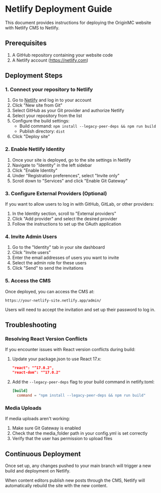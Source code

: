 # Netlify Deployment Guide

This document provides instructions for deploying the OriginMC website with Netlify CMS to Netlify.

## Prerequisites

1. A GitHub repository containing your website code
2. A Netlify account (https://netlify.com)

## Deployment Steps

### 1. Connect your repository to Netlify

1. Go to [Netlify](https://app.netlify.com/) and log in to your account
2. Click "New site from Git"
3. Select GitHub as your Git provider and authorize Netlify
4. Select your repository from the list
5. Configure the build settings:
   - Build command: `npm install --legacy-peer-deps && npm run build`
   - Publish directory: `dist`
6. Click "Deploy site"

### 2. Enable Netlify Identity

1. Once your site is deployed, go to the site settings in Netlify
2. Navigate to "Identity" in the left sidebar
3. Click "Enable Identity"
4. Under "Registration preferences", select "Invite only"
5. Scroll down to "Services" and click "Enable Git Gateway"

### 3. Configure External Providers (Optional)

If you want to allow users to log in with GitHub, GitLab, or other providers:

1. In the Identity section, scroll to "External providers"
2. Click "Add provider" and select the desired provider
3. Follow the instructions to set up the OAuth application

### 4. Invite Admin Users

1. Go to the "Identity" tab in your site dashboard
2. Click "Invite users"
3. Enter the email addresses of users you want to invite
4. Select the admin role for these users
5. Click "Send" to send the invitations

### 5. Access the CMS

Once deployed, you can access the CMS at:

```
https://your-netlify-site.netlify.app/admin/
```

Users will need to accept the invitation and set up their password to log in.

## Troubleshooting

### Resolving React Version Conflicts

If you encounter issues with React version conflicts during build:

1. Update your package.json to use React 17.x:
   ```json
   "react": "^17.0.2",
   "react-dom": "^17.0.2"
   ```

2. Add the `--legacy-peer-deps` flag to your build command in netlify.toml:
   ```toml
   [build]
     command = "npm install --legacy-peer-deps && npm run build"
   ```

### Media Uploads

If media uploads aren't working:

1. Make sure Git Gateway is enabled
2. Check that the media_folder path in your config.yml is set correctly
3. Verify that the user has permission to upload files

## Continuous Deployment

Once set up, any changes pushed to your main branch will trigger a new build and deployment on Netlify.

When content editors publish new posts through the CMS, Netlify will automatically rebuild the site with the new content. 